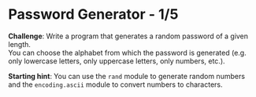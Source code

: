 # Password Generator - 1/5
**Challenge**: Write a program that generates a random password of a given length.
<br>You can choose the alphabet from which the password is generated (e.g. only lowercase letters, only uppercase letters, only numbers, etc.).

**Starting hint**: You can use the `rand` module to generate random numbers and the `encoding.ascii` module to convert numbers to characters.